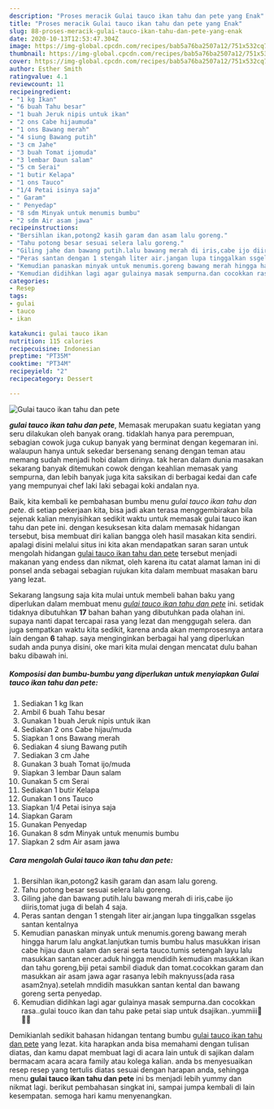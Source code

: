 ```yaml
---
description: "Proses meracik Gulai tauco ikan tahu dan pete yang Enak"
title: "Proses meracik Gulai tauco ikan tahu dan pete yang Enak"
slug: 88-proses-meracik-gulai-tauco-ikan-tahu-dan-pete-yang-enak
date: 2020-10-13T12:53:47.304Z
image: https://img-global.cpcdn.com/recipes/bab5a76ba2507a12/751x532cq70/gulai-tauco-ikan-tahu-dan-pete-foto-resep-utama.jpg
thumbnail: https://img-global.cpcdn.com/recipes/bab5a76ba2507a12/751x532cq70/gulai-tauco-ikan-tahu-dan-pete-foto-resep-utama.jpg
cover: https://img-global.cpcdn.com/recipes/bab5a76ba2507a12/751x532cq70/gulai-tauco-ikan-tahu-dan-pete-foto-resep-utama.jpg
author: Esther Smith
ratingvalue: 4.1
reviewcount: 11
recipeingredient:
- "1 kg Ikan"
- "6 buah Tahu besar"
- "1 buah Jeruk nipis untuk ikan"
- "2 ons Cabe hijaumuda"
- "1 ons Bawang merah"
- "4 siung Bawang putih"
- "3 cm Jahe"
- "3 buah Tomat ijomuda"
- "3 lembar Daun salam"
- "5 cm Serai"
- "1 butir Kelapa"
- "1 ons Tauco"
- "1/4 Petai isinya saja"
- " Garam"
- " Penyedap"
- "8 sdm Minyak untuk menumis bumbu"
- "2 sdm Air asam jawa"
recipeinstructions:
- "Bersihlan ikan,potong2 kasih garam dan asam lalu goreng."
- "Tahu potong besar sesuai selera lalu goreng."
- "Giling jahe dan bawang putih.lalu bawang merah di iris,cabe ijo diiris,tomat juga di belah 4 saja."
- "Peras santan dengan 1 stengah liter air.jangan lupa tinggalkan ssgelas santan kentalnya"
- "Kemudian panaskan minyak untuk menumis.goreng bawang merah hingga harum lalu angkat.lanjutkan tumis bumbu halus masukkan irisan cabe hijau daun salam dan serai serta tauco.tumis setengah layu lalu masukkan santan encer.aduk hingga mendidih kemudian masukkan ikan dan tahu goreng,biji petai sambil diaduk dan tomat.cocokkan garam dan masukkan air asam jawa agar rasanya lebih maknyuss(ada rasa asam2nya).setelah mndidih masukkan santan kental dan bawang goreng serta penyedap."
- "Kemudian didihkan lagi agar gulainya masak sempurna.dan cocokkan rasa..gulai touco ikan dan tahu pake petai siap untuk dsajikan..yummiii🥰🥰🥰"
categories:
- Resep
tags:
- gulai
- tauco
- ikan

katakunci: gulai tauco ikan 
nutrition: 115 calories
recipecuisine: Indonesian
preptime: "PT35M"
cooktime: "PT34M"
recipeyield: "2"
recipecategory: Dessert

---
```



![Gulai tauco ikan tahu dan pete](https://img-global.cpcdn.com/recipes/bab5a76ba2507a12/751x532cq70/gulai-tauco-ikan-tahu-dan-pete-foto-resep-utama.jpg)

<b><i>gulai tauco ikan tahu dan pete</i></b>, Memasak merupakan suatu kegiatan yang seru dilakukan oleh banyak orang. tidaklah hanya para perempuan, sebagian cowok juga cukup banyak yang berminat dengan kegemaran ini. walaupun hanya untuk sekedar bersenang senang dengan teman atau memang sudah menjadi hobi dalam dirinya. tak heran dalam dunia masakan sekarang banyak ditemukan cowok dengan keahlian memasak yang sempurna, dan lebih banyak juga kita saksikan di berbagai kedai dan cafe yang mempunyai chef laki laki sebagai koki andalan nya.

Baik, kita kembali ke pembahasan bumbu menu <i>gulai tauco ikan tahu dan pete</i>. di setiap pekerjaan kita, bisa jadi akan terasa menggembirakan bila sejenak kalian menyisihkan sedikit waktu untuk memasak gulai tauco ikan tahu dan pete ini. dengan kesuksesan kita dalam memasak hidangan tersebut, bisa membuat diri kalian bangga oleh hasil masakan kita sendiri. apalagi disini melalui situs ini kita akan mendapatkan saran saran untuk mengolah hidangan <u>gulai tauco ikan tahu dan pete</u> tersebut menjadi makanan yang endess dan nikmat, oleh karena itu catat alamat laman ini di ponsel anda sebagai sebagian rujukan kita dalam membuat masakan baru yang lezat.




Sekarang langsung saja kita mulai untuk membeli bahan baku yang diperlukan dalam membuat menu <u><i>gulai tauco ikan tahu dan pete</i></u> ini. setidak tidaknya dibutuhkan <b>17</b> bahan bahan yang dibutuhkan pada olahan ini. supaya nanti dapat tercapai rasa yang lezat dan menggugah selera. dan juga sempatkan waktu kita sedikit, karena anda akan memprosesnya antara lain dengan <b>6</b> tahap. saya menginginkan berbagai hal yang diperlukan sudah anda punya disini, oke mari kita mulai dengan mencatat dulu bahan baku dibawah ini.

<!--inarticleads1-->

##### Komposisi dan bumbu-bumbu yang diperlukan untuk menyiapkan Gulai tauco ikan tahu dan pete:

1. Sediakan 1 kg Ikan
1. Ambil 6 buah Tahu besar
1. Gunakan 1 buah Jeruk nipis untuk ikan
1. Sediakan 2 ons Cabe hijau/muda
1. Siapkan 1 ons Bawang merah
1. Sediakan 4 siung Bawang putih
1. Sediakan 3 cm Jahe
1. Gunakan 3 buah Tomat ijo/muda
1. Siapkan 3 lembar Daun salam
1. Gunakan 5 cm Serai
1. Sediakan 1 butir Kelapa
1. Gunakan 1 ons Tauco
1. Siapkan 1/4 Petai isinya saja
1. Siapkan  Garam
1. Gunakan  Penyedap
1. Gunakan 8 sdm Minyak untuk menumis bumbu
1. Siapkan 2 sdm Air asam jawa




<!--inarticleads2-->

##### Cara mengolah Gulai tauco ikan tahu dan pete:

1. Bersihlan ikan,potong2 kasih garam dan asam lalu goreng.
1. Tahu potong besar sesuai selera lalu goreng.
1. Giling jahe dan bawang putih.lalu bawang merah di iris,cabe ijo diiris,tomat juga di belah 4 saja.
1. Peras santan dengan 1 stengah liter air.jangan lupa tinggalkan ssgelas santan kentalnya
1. Kemudian panaskan minyak untuk menumis.goreng bawang merah hingga harum lalu angkat.lanjutkan tumis bumbu halus masukkan irisan cabe hijau daun salam dan serai serta tauco.tumis setengah layu lalu masukkan santan encer.aduk hingga mendidih kemudian masukkan ikan dan tahu goreng,biji petai sambil diaduk dan tomat.cocokkan garam dan masukkan air asam jawa agar rasanya lebih maknyuss(ada rasa asam2nya).setelah mndidih masukkan santan kental dan bawang goreng serta penyedap.
1. Kemudian didihkan lagi agar gulainya masak sempurna.dan cocokkan rasa..gulai touco ikan dan tahu pake petai siap untuk dsajikan..yummiii🥰🥰🥰




Demikianlah sedikit bahasan hidangan tentang bumbu <u>gulai tauco ikan tahu dan pete</u> yang lezat. kita harapkan anda bisa memahami dengan tulisan diatas, dan kamu dapat membuat lagi di acara lain untuk di sajikan dalam bermacam acara acara family atau kolega kalian. anda bs menyesuaikan resep resep yang tertulis diatas sesuai dengan harapan anda, sehingga menu <b>gulai tauco ikan tahu dan pete</b> ini bs menjadi lebih yummy dan nikmat lagi. berikut pembahasan singkat ini, sampai jumpa kembali di lain kesempatan. semoga hari kamu menyenangkan.
